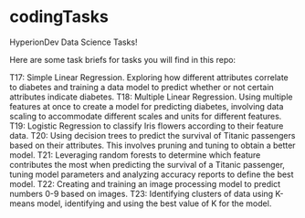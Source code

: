 # codingTasks
HyperionDev Data Science Tasks!

Here are some task briefs for tasks you will find in this repo:

T17: Simple Linear Regression. Exploring how different attributes correlate to diabetes and training a data model to predict whether or not certain attributes indicate diabetes.
T18: Multiple Linear Regression. Using multiple features at once to create a model for predicting diabetes, involving data scaling to accommodate different scales and units for different features.
T19: Logistic Regression to classify Iris flowers according to their feature data.
T20: Using decision trees to predict the survival of Titanic passengers based on their attributes. This involves pruning and tuning to obtain a better model.
T21: Leveraging random forests to determine which feature contributes the most when predicting the survival of a Titanic passenger, tuning model parameters and analyzing accuracy reports to define the best model.
T22: Creating and training an image processing model to predict numbers 0-9 based on images.
T23: Identifying clusters of data using K-means model, identifying and using the best value of K for the model.
